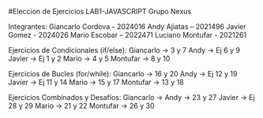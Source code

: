 #Eleccion de Ejercicios LAB1-JAVASCRIPT Grupo Nexus

Integrantes:
Giancarlo Cordova - 2024016
Andy Ajiatas – 2021496
Javier Gomez - 2024026
Mario Escobar – 2022471
Luciano Montufar - 2021261


Ejercicios de Condicionales (if/else):
Giancarlo -> 3 y 7
Andy -> Ej 6 y 9 
Javier -> Ej 1 y 2
Mario -> 4 y 5
Montufar -> 8 y 10

Ejercicios de Bucles (for/while):
Giancarlo -> 16 y 20
Andy -> Ej 12 y 19 
Javier -> Ej 11 y 14
Mario -> 15 y 17
Montufar -> 13 y 18

Ejercicios Combinados y Desafíos:
Giancarlo -> 
Andy -> 23 y 27
Javier -> Ej 28 y 29
Mario -> 21 y 22
Montufar -> 26 y 30
